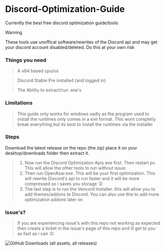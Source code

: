 # Discord-Optimization-Guide
Currently the best free discord optimization guide/tools

> [!WARNING] 
> These tools use unoffical software/rewrites of the Discord api and may get your discord account disabled/deleted. Do this at your own risk
### Things you need
> A x64 based cpu/os

> Discord Stable Pre installed (and logged in)

> The Ability to extract/run .exe's

### Limitations
> This guide only works for windows sadly as the program used to install the runtimes only comes in a exe format. This wont completly break everything but its best to install the runtimes via the installer

### Steps
Download the latest release on the repo (the zip) place it on your desktop/downloads folder then extract it.
> 1. Now run the Discord Optimization Apis exe first. Then restart pc. This will allow the other tools to run without issue.
> 2. Then run OpenAsar.exe. This will be your first optimization. This will rewrite Discord's api to run faster and it will be more compressed so i saves you storage :D
> 3. The last step is to run the Vencord Installer. this will allow you to add themes/addons to Discord. You can also use this to add more optimization addons later on

### Issue's?
> If you are experiencing issue's with this repo not working as expected then create a ticket in the issue's page of this repo and ill get to you as fast as i can :D

![GitHub Downloads (all assets, all releases)](https://img.shields.io/github/downloads/SpicyCitrus/Discord-Optimization-Guide/total)


